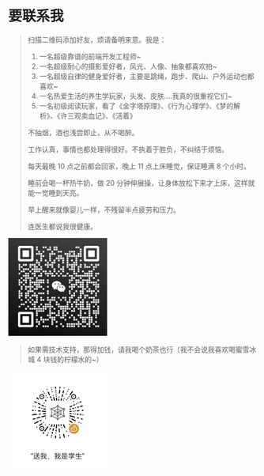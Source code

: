 # 要联系我

> 扫描二维码添加好友，烦请备明来意。我是：
>
> 1. 一名超级靠谱的前端开发工程师~
> 2. 一名超级耐心的摄影爱好者，风光、人像、抽象都喜欢拍~
> 3. 一名超级自律的健身爱好者，主要是跳绳，跑步、爬山、户外运动也都喜欢~
> 4. 一名热爱生活的养生学玩家，头发、皮肤....我真的很重视它们~
> 5. 一名初级阅读玩家，看了《金字塔原理》、《行为心理学》、《梦的解析》、《许三观卖血记》、《活着》
>
> 不抽烟，酒也浅尝即止，从不喝醉。
>
> 工作认真，事情也都处理得很好。不执着于胜负，不纠结于烦恼。
>
> 每天最晚 10 点之前都会回家，晚上 11 点上床睡觉，保证睡满 8 个小时。
>
> 睡前会喝一杯热牛奶，做 20 分钟伸展操，让身体放松下来才上床，这样就能一觉睡到天亮。
>
> 早上醒来就像婴儿一样，不残留半点疲劳和压力。
>
> 连医生都说我很健康。

<img src="./img/my_wx.jpg" title="微信二维码" alt="微信二维码" width="200">

> 如果需技术支持，那得加钱，请我喝个奶茶也行（我不会说我喜欢喝蜜雪冰城 4 块钱的柠檬水的~）

<img src="./img/my_appreciation.jpg" title="交个朋友" alt="交个朋友" width="200">
